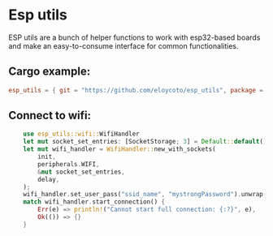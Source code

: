 # Esp utils

ESP utils are a bunch of helper functions to work with esp32-based boards and
make an easy-to-consume interface for common functionalities.


## Cargo example:

```toml
esp_utils = { git = "https://github.com/eloycoto/esp_utils", package = "esp_utils", rev = "9c44e67e231ab9105140671eef64bd5013ef7638"}
```

## Connect to wifi:

```rust
    use esp_utils::wifi::WifiHandler
    let mut socket_set_entries: [SocketStorage; 3] = Default::default();
    let mut wifi_handler = WifiHandler::new_with_sockets(
        init,
        peripherals.WIFI,
        &mut socket_set_entries,
        delay,
    );
    wifi_handler.set_user_pass("ssid_name", "mystrongPassword").unwrap();
    match wifi_handler.start_connection() {
        Err(e) => println!("Cannot start full connection: {:?}", e),
        Ok(()) => {}
    }
```
